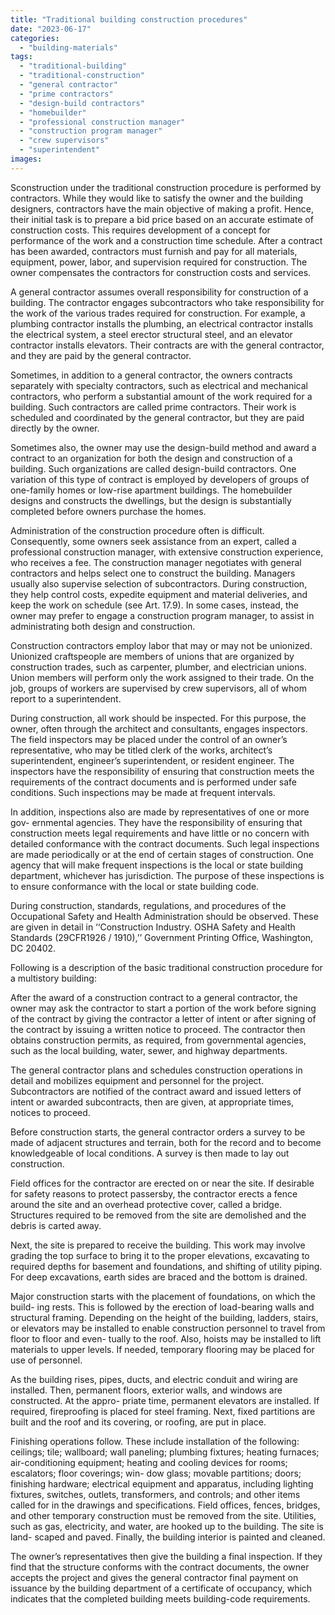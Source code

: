 ```yaml
---
title: "Traditional building construction procedures"
date: "2023-06-17"
categories: 
  - "building-materials"
tags: 
  - "traditional-building"
  - "traditional-construction"
  - "general contractor"
  - "prime contractors"
  - "design-build contractors"
  - "homebuilder"
  - "professional construction manager"
  - "construction program manager"
  - "crew supervisors"
  - "superintendent"
images:
---
```


Sconstruction under the traditional construction procedure is performed by contractors. While they would like to satisfy the owner and the building designers, contractors have the main objective of making a profit. Hence, their initial task is to prepare a bid price based on an accurate estimate of construction costs. This requires development of a concept for performance of the work and a construction time schedule. After a contract has been awarded, contractors must furnish and pay for all materials, equipment, power, labor, and supervision required for construction. The owner compensates the contractors for construction costs and services.

A general contractor assumes overall responsibility for construction of a building. The contractor engages subcontractors who take responsibility for the work of the various trades required for construction. For example, a plumbing contractor installs the plumbing, an electrical contractor installs the electrical system, a steel erector structural steel, and an elevator contractor installs elevators. Their contracts are with the general contractor, and they are paid by the general contractor.

Sometimes, in addition to a general contractor, the owners contracts separately with specialty contractors, such as electrical and mechanical contractors, who perform a substantial amount of the work required for a building. Such contractors are called prime contractors. Their work is scheduled and coordinated by the general contractor, but they are paid directly by the owner.

Sometimes also, the owner may use the design-build method and award a contract to an organization for both the design and construction of a building. Such organizations are called design-build contractors. One variation of this type of contract is employed by developers of groups of one-family homes or low-rise apartment buildings. The homebuilder designs and constructs the dwellings, but the design is substantially completed before owners purchase the homes.

Administration of the construction procedure often is difficult. Consequently, some owners seek assistance from an expert, called a professional construction manager, with extensive construction experience, who receives a fee. The construction manager negotiates with general contractors and helps select one to construct the building. Managers usually also supervise selection of subcontractors. During construction, they help control costs, expedite equipment and material deliveries, and keep the work on schedule (see Art. 17.9). In some cases, instead, the owner may prefer to engage a construction program manager, to assist in administrating both design and construction.

Construction contractors employ labor that may or may not be unionized. Unionized craftspeople are members of unions that are organized by construction trades, such as carpenter, plumber, and electrician unions. Union members will perform only the work assigned to their trade. On the job, groups of workers are supervised by crew supervisors, all of whom report to a superintendent. 

During construction, all work should be inspected. For this purpose, the owner, often through the architect and consultants, engages inspectors. The field inspectors may be placed under the control of an owner’s representative, who may be titled clerk of the works, architect’s superintendent, engineer’s superintendent, or resident engineer. The inspectors have the responsibility of ensuring that construction meets the requirements of the contract documents and is performed under safe conditions. Such inspections may be made at frequent intervals. 

In addition, inspections also are made by representatives of one or more gov- ernmental agencies. They have the responsibility of ensuring that construction meets legal requirements and have little or no concern with detailed conformance with the contract documents. Such legal inspections are made periodically or at the end of certain stages of construction. One agency that will make frequent inspections is the local or state building department, whichever has jurisdiction. The purpose of these inspections is to ensure conformance with the local or state building code.

During construction, standards, regulations, and procedures of the Occupational Safety and Health Administration should be observed. These are given in detail in ‘‘Construction Industry. OSHA Safety and Health Standards (29CFR1926 / 1910),’’ Government Printing Office, Washington, DC 20402. 

Following is a description of the basic traditional construction procedure for a multistory building: 

After the award of a construction contract to a general contractor, the owner may ask the contractor to start a portion of the work before signing of the contract by giving the contractor a letter of intent or after signing of the contract by issuing a written notice to proceed. The contractor then obtains construction permits, as required, from governmental agencies, such as the local building, water, sewer, and highway departments. 

The general contractor plans and schedules construction operations in detail and mobilizes equipment and personnel for the project. Subcontractors are notified of the contract award and issued letters of intent or awarded subcontracts, then are given, at appropriate times, notices to proceed. 

Before construction starts, the general contractor orders a survey to be made of adjacent structures and terrain, both for the record and to become knowledgeable of local conditions. A survey is then made to lay out construction. 

Field offices for the contractor are erected on or near the site. If desirable for safety reasons to protect passersby, the contractor erects a fence around the site and an overhead protective cover, called a bridge. Structures required to be removed from the site are demolished and the debris is carted away. 

Next, the site is prepared to receive the building. This work may involve grading the top surface to bring it to the proper elevations, excavating to required depths for basement and foundations, and shifting of utility piping. For deep excavations, earth sides are braced and the bottom is drained. 

Major construction starts with the placement of foundations, on which the build- ing rests. This is followed by the erection of load-bearing walls and structural framing. Depending on the height of the building, ladders, stairs, or elevators may be installed to enable construction personnel to travel from floor to floor and even- tually to the roof. Also, hoists may be installed to lift materials to upper levels. If needed, temporary flooring may be placed for use of personnel. 

As the building rises, pipes, ducts, and electric conduit and wiring are installed. Then, permanent floors, exterior walls, and windows are constructed. At the appro- priate time, permanent elevators are installed. If required, fireproofing is placed for steel framing. Next, fixed partitions are built and the roof and its covering, or roofing, are put in place. 

Finishing operations follow. These include installation of the following: ceilings; tile; wallboard; wall paneling; plumbing fixtures; heating furnaces; air-conditioning equipment; heating and cooling devices for rooms; escalators; floor coverings; win- dow glass; movable partitions; doors; finishing hardware; electrical equipment and apparatus, including lighting fixtures, switches, outlets, transformers, and controls; and other items called for in the drawings and specifications. Field offices, fences, bridges, and other temporary construction must be removed from the site. Utilities, such as gas, electricity, and water, are hooked up to the building. The site is land- scaped and paved. Finally, the building interior is painted and cleaned. 

The owner’s representatives then give the building a final inspection. If they find that the structure conforms with the contract documents, the owner accepts the project and gives the general contractor final payment on issuance by the building
department of a certificate of occupancy, which indicates that the completed building meets building-code requirements.